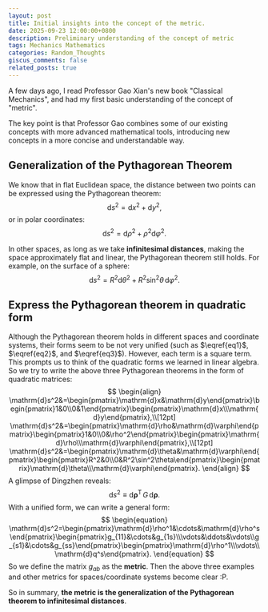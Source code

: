 ```yaml
---
layout: post
title: Initial insights into the concept of the metric.
date: 2025-09-23 12:00:00+0800
description: Preliminary understanding of the concept of metric
tags: Mechanics Mathematics
categories: Random_Thoughts
giscus_comments: false
related_posts: true
---
```


A few days ago, I read Professor Gao Xian's new book "Classical Mechanics", and had my first basic understanding of the concept of "metric".

The key point is that Professor Gao combines some of our existing concepts with more advanced mathematical tools, introducing new concepts in a more concise and understandable way.

## Generalization of the Pythagorean Theorem

We know that in flat Euclidean space, the distance between two points can be expressed using the Pythagorean theorem:
$$
\begin{equation}
\label{eq1}
\mathrm{d}s^2=\mathrm{d}x^2+\mathrm{d}y^2,
\end{equation}
$$
or in polar coordinates:
$$
\begin{equation}
\label{eq2}
\mathrm{d}s^2=\mathrm{d}\rho^2+\rho^2\mathrm{d}\varphi^2.
\end{equation}
$$

In other spaces, as long as we take **infinitesimal distances**, making the space approximately flat and linear, the Pythagorean theorem still holds. For example, on the surface of a sphere:
$$
\begin{equation}
\label{eq3}
\mathrm{d}s^2=R^2\mathrm{d}\theta^2+R^2\sin^2\theta\,\mathrm{d}\varphi^2.
\end{equation}
$$

## Express the Pythagorean theorem in quadratic form

Although the Pythagorean theorem holds in different spaces and coordinate systems, their forms seem to be not very unified (such as $\eqref{eq1}$, $\eqref{eq2}$, and $\eqref{eq3}$). However, each term is a square term. This prompts us to think of the quadratic forms we learned in linear algebra. So we try to write the above three Pythagorean theorems in the form of quadratic matrices:
$$
\begin{align}
\mathrm{d}s^2&=\begin{pmatrix}\mathrm{d}x&\mathrm{d}y\end{pmatrix}\begin{pmatrix}1&0\\0&1\end{pmatrix}\begin{pmatrix}\mathrm{d}x\\\mathrm{d}y\end{pmatrix},\\[12pt]
\mathrm{d}s^2&=\begin{pmatrix}\mathrm{d}\rho&\mathrm{d}\varphi\end{pmatrix}\begin{pmatrix}1&0\\0&\rho^2\end{pmatrix}\begin{pmatrix}\mathrm{d}\rho\\\mathrm{d}\varphi\end{pmatrix},\\[12pt]
\mathrm{d}s^2&=\begin{pmatrix}\mathrm{d}\theta&\mathrm{d}\varphi\end{pmatrix}\begin{pmatrix}R^2&0\\0&R^2\sin^2\theta\end{pmatrix}\begin{pmatrix}\mathrm{d}\theta\\\mathrm{d}\varphi\end{pmatrix}.
\end{align}
$$
A glimpse of Dingzhen reveals: 
$$
\begin{equation}
\mathrm{d}s^2\equiv\mathrm{d}\boldsymbol{\rho}^\mathrm{T}\,G\,\mathrm{d}\boldsymbol{\rho}.
\end{equation}
$$
With a unified form, we can write a general form:
$$
\begin{equation}
\mathrm{d}s^2=\begin{pmatrix}\mathrm{d}\rho^1&\cdots&\mathrm{d}\rho^s\end{pmatrix}\begin{pmatrix}g_{11}&\cdots&g_{1s}\\\vdots&\ddots&\vdots\\g_{s1}&\cdots&g_{ss}\end{pmatrix}\begin{pmatrix}\mathrm{d}\rho^1\\\vdots\\\mathrm{d}q^s\end{pmatrix}.
\end{equation}
$$
So we define the matrix $g_{ab}$ as the **metric**. Then the above three examples and other metrics for spaces/coordinate systems become clear :P.

So in summary, **the metric is the generalization of the Pythagorean theorem to infinitesimal distances**.
